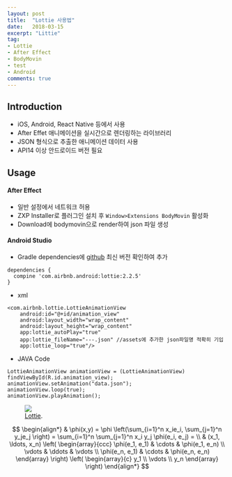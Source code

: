 ```yaml
---
layout: post
title:  "Lottie 사용법"
date:   2018-03-15
excerpt: "Littie"
tag:
- Lottie 
- After Effect
- BodyMovin
- test
- Android
comments: true
---
```


## Introduction
* iOS, Android, React Native 등에서 사용
* After Effet 애니메이션을 실시간으로 렌더링하는 라이브러리
* JSON 형식으로 추출한 애니메이션 데이터 사용
* API14 이상 안드로이드 버전 필요
## Usage

#### After Effect
* 일반 설정에서 네트워크 허용
* ZXP Installer로 플러그인 설치 후 `Window>Extensions BodyMovin` 활성화
* Download에 bodymovin으로 render하여 json 파일 생성

#### Android Studio
* Gradle dependencies에 [github](https://github.com/airbnb/lottie-android) 최신 버전 확인하여 추가
~~~
dependencies {
  compine 'com.airbnb.android:lottie:2.2.5'
}
~~~
* xml
~~~
<com.airbnb.lottie.LottieAnimationView
    android:id="@+id/animation_view"
    android:layout_width="wrap_content"
    android:layout_height="wrap_content"
    app:lottie_autoPlay="true"
    app:lottie_fileName="---.json" //assets에 추가한 json파일명 적확히 기입
    app:lottie_loop="true"/>
~~~    
* JAVA Code
~~~
LottieAnimationView animationView = (LottieAnimationView) findViewById(R.id.animation_view);
animationView.setAnimation("data.json");
animationView.loop(true);
animationView.playAnimation();
~~~

<figure>
	<a href="https://github.com/airbnb/lottie-android/raw/master/gifs/Example2.gif"><img src="https://github.com/airbnb/lottie-android/raw/master/gifs/Example2.gif"></a>
	<figcaption><a href="https://airbnb.design/lottie/" title="Lottie">Lottie</a>.</figcaption>
</figure>


$$
\begin{align*}
  & \phi(x,y) = \phi \left(\sum_{i=1}^n x_ie_i, \sum_{j=1}^n y_je_j \right)
  = \sum_{i=1}^n \sum_{j=1}^n x_i y_j \phi(e_i, e_j) = \\
  & (x_1, \ldots, x_n) \left( \begin{array}{ccc}
      \phi(e_1, e_1) & \cdots & \phi(e_1, e_n) \\
      \vdots & \ddots & \vdots \\
      \phi(e_n, e_1) & \cdots & \phi(e_n, e_n)
    \end{array} \right)
  \left( \begin{array}{c}
      y_1 \\
      \vdots \\
      y_n
    \end{array} \right)
\end{align*}
$$
